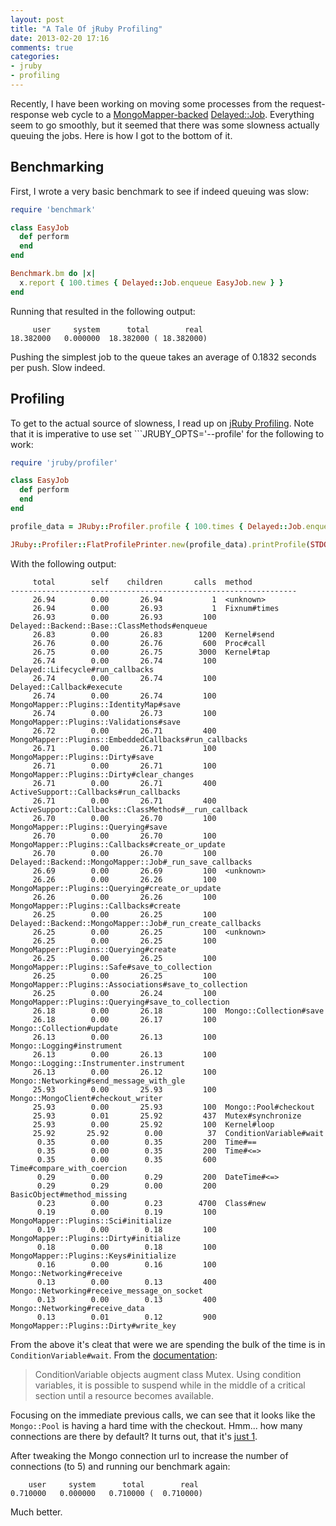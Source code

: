 ```yaml
---
layout: post
title: "A Tale Of jRuby Profiling"
date: 2013-02-20 17:16
comments: true
categories:
- jruby
- profiling
---
```


Recently, I have been working on moving some processes from the request-response web cycle to a [MongoMapper-backed][1] [Delayed::Job][2]. Everything seem to go smoothly, but it seemed that there was some slowness actually queuing the jobs. Here is how I got to the bottom of it.

<!-- more -->

## Benchmarking

First, I wrote a very basic benchmark to see if indeed queuing was slow:

```ruby
require 'benchmark'

class EasyJob
  def perform
  end
end

Benchmark.bm do |x|
  x.report { 100.times { Delayed::Job.enqueue EasyJob.new } }
end
```

Running that resulted in the following output:

```
     user     system      total        real
18.382000   0.000000  18.382000 ( 18.382000)
```
Pushing the simplest job to the queue takes an average of 0.1832 seconds per push. Slow indeed.

## Profiling

To get to the actual source of slowness, I read up on [jRuby Profiling][3]. Note that it is imperative to use set ```JRUBY_OPTS='--profile' for the following to work:

```ruby
require 'jruby/profiler'

class EasyJob
  def perform
  end
end

profile_data = JRuby::Profiler.profile { 100.times { Delayed::Job.enqueue EasyJob.new } }

JRuby::Profiler::FlatProfilePrinter.new(profile_data).printProfile(STDOUT)
```

With the following output:

```
     total        self    children       calls  method
----------------------------------------------------------------
     26.94        0.00       26.94           1  <unknown>
     26.94        0.00       26.93           1  Fixnum#times
     26.93        0.00       26.93         100  Delayed::Backend::Base::ClassMethods#enqueue
     26.83        0.00       26.83        1200  Kernel#send
     26.76        0.00       26.76         600  Proc#call
     26.75        0.00       26.75        3000  Kernel#tap
     26.74        0.00       26.74         100  Delayed::Lifecycle#run_callbacks
     26.74        0.00       26.74         100  Delayed::Callback#execute
     26.74        0.00       26.74         100  MongoMapper::Plugins::IdentityMap#save
     26.74        0.00       26.73         100  MongoMapper::Plugins::Validations#save
     26.72        0.00       26.71         400  MongoMapper::Plugins::EmbeddedCallbacks#run_callbacks
     26.71        0.00       26.71         100  MongoMapper::Plugins::Dirty#save
     26.71        0.00       26.71         100  MongoMapper::Plugins::Dirty#clear_changes
     26.71        0.00       26.71         400  ActiveSupport::Callbacks#run_callbacks
     26.71        0.00       26.71         400  ActiveSupport::Callbacks::ClassMethods#__run_callback
     26.70        0.00       26.70         100  MongoMapper::Plugins::Querying#save
     26.70        0.00       26.70         100  MongoMapper::Plugins::Callbacks#create_or_update
     26.70        0.00       26.70         100  Delayed::Backend::MongoMapper::Job#_run_save_callbacks
     26.69        0.00       26.69         100  <unknown>
     26.26        0.00       26.26         100  MongoMapper::Plugins::Querying#create_or_update
     26.26        0.00       26.26         100  MongoMapper::Plugins::Callbacks#create
     26.25        0.00       26.25         100  Delayed::Backend::MongoMapper::Job#_run_create_callbacks
     26.25        0.00       26.25         100  <unknown>
     26.25        0.00       26.25         100  MongoMapper::Plugins::Querying#create
     26.25        0.00       26.25         100  MongoMapper::Plugins::Safe#save_to_collection
     26.25        0.00       26.25         100  MongoMapper::Plugins::Associations#save_to_collection
     26.25        0.00       26.24         100  MongoMapper::Plugins::Querying#save_to_collection
     26.18        0.00       26.18         100  Mongo::Collection#save
     26.18        0.00       26.17         100  Mongo::Collection#update
     26.13        0.00       26.13         100  Mongo::Logging#instrument
     26.13        0.00       26.13         100  Mongo::Logging::Instrumenter.instrument
     26.13        0.00       26.12         100  Mongo::Networking#send_message_with_gle
     25.93        0.00       25.93         100  Mongo::MongoClient#checkout_writer
     25.93        0.00       25.93         100  Mongo::Pool#checkout
     25.93        0.01       25.92         437  Mutex#synchronize
     25.93        0.00       25.92         100  Kernel#loop
     25.92       25.92        0.00          37  ConditionVariable#wait
      0.35        0.00        0.35         200  Time#==
      0.35        0.00        0.35         200  Time#<=>
      0.35        0.00        0.35         600  Time#compare_with_coercion
      0.29        0.00        0.29         200  DateTime#<=>
      0.29        0.29        0.00         200  BasicObject#method_missing
      0.23        0.00        0.23        4700  Class#new
      0.19        0.00        0.19         100  MongoMapper::Plugins::Sci#initialize
      0.19        0.00        0.18         100  MongoMapper::Plugins::Dirty#initialize
      0.18        0.00        0.18         100  MongoMapper::Plugins::Keys#initialize
      0.16        0.00        0.16         100  Mongo::Networking#receive
      0.13        0.00        0.13         400  Mongo::Networking#receive_message_on_socket
      0.13        0.00        0.13         400  Mongo::Networking#receive_data
      0.13        0.01        0.12         900  MongoMapper::Plugins::Dirty#write_key
```

From the above it's cleat that were we are spending the bulk of the time is in ```ConditionVariable#wait```. From the [documentation][4]:

> ConditionVariable objects augment class Mutex. Using condition variables, it is possible to suspend while in the middle of a critical section until a resource becomes available.

Focusing on the immediate previous calls, we can see that it looks like the ```Mongo::Pool``` is having a hard time with the checkout. Hmm... how many connections are there by default? It turns out, that it's [just 1][5].

After tweaking the Mongo connection url to increase the number of connections (to 5) and running our benchmark again:

```
    user     system      total        real
0.710000   0.000000   0.710000 (  0.710000)
```
Much better.


[1]: https://github.com/thisduck/delayed_job_mongo_mapper
[2]: https://github.com/collectiveidea/delayed_job
[3]: https://github.com/jruby/jruby/wiki/Profiling-jruby
[4]: http://www.ruby-doc.org/stdlib-1.9.3/libdoc/thread/rdoc/ConditionVariable.html
[5]: https://github.com/mongodb/mongo-ruby-driver
